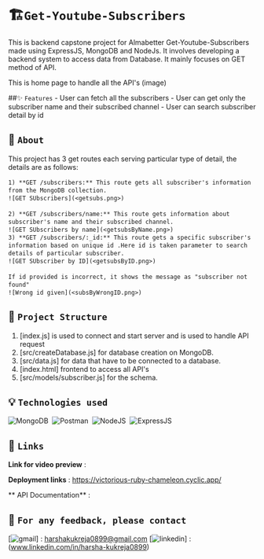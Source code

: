 # 🏗️`Get-Youtube-Subscribers`

This is backend capstone project for Almabetter Get-Youtube-Subscribers made using ExpressJS, MongoDB and NodeJs.
It involves developing a backend system to access data from Database.
It mainly focuses on GET method of API.

This is home page to handle all the API's
(image)

##✨ `Features` - User can fetch all the subscribers - User can get only the subscriber name and their subscribed channel - User can search subscriber detail by id

## 🔧 `About`

This project has 3 get routes each serving particular type of detail, the details are as follows:

    1) **GET /subscribers:** This route gets all subscriber's information from the MongoDB collection.
    ![GET SUbscribers](<getsubs.png>)

    2) **GET /subscribers/name:** This route gets information about subscriber's name and their subscribed channel.
    ![GET SUbscribers by name](<getsubsByName.png>)
    3) **GET /subscribers/:_id:** This route gets a specific subscriber's information based on unique id .Here id is taken parameter to search details of particular subscriber.
    ![GET SUbscriber by ID](<getsubsByID.png>)

    If id provided is incorrect, it shows the message as "subscriber not found"
    ![Wrong id given](<subsByWrongID.png>)

## 🧱 `Project Structure`

1. [index.js] is used to connect and start server and is used to handle API request
2. [src/createDatabase.js] for database creation on MongoDB.
3. [src/data.js] for data that have to be connected to a database.
4. [index.html] frontend to access all API's
5. [src/models/subscriber.js] for the schema.

## 💡 `Technologies used`

<div>
<img src="https://skills.thijs.gg/icons?i=mongodb" title="MongoDB" alt="MongoDB"/>&nbsp;
  <img src="https://avatars.githubusercontent.com/u/10251060?s=200&v=4" title="Postman" alt="Postman" width="50" height="50"/>&nbsp;
  <img src="https://skills.thijs.gg/icons?i=nodejs" title="NodeJS" alt="NodeJS" />&nbsp;
  <img src="https://cdn.icon-icons.com/icons2/2699/PNG/512/expressjs_logo_icon_169185.png" title="ExpressJS" alt="ExpressJS" width="50" height="50"/>&nbsp;  
</div>

## 📝 `Links`

**Link for video preview** :

**Deployment links** : https://victorious-ruby-chameleon.cyclic.app/

** API Documentation** :

## 🌱 `For any feedback, please contact`

[![gmail](https://img.shields.io/badge/Gmail-D14836?style=for-the-badge&logo=gmail&logoColor=white)] : harshakukreja0899@gmail.com
[![linkedin](https://img.shields.io/badge/LinkedIn-0077B5?style=for-the-badge&logo=linkedin&logoColor=white)] : (www.linkedin.com/in/harsha-kukreja0899)
